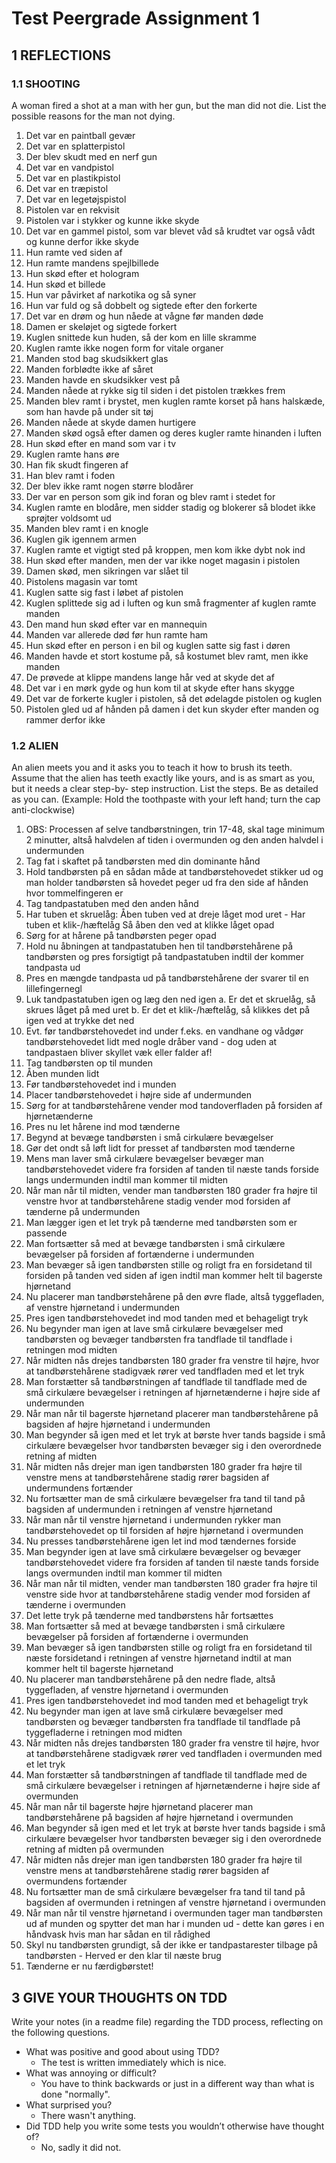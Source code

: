 # Test Peergrade Assignment 1

## 1 REFLECTIONS

### 1.1 SHOOTING

A woman fired a shot at a man with her gun, but the man did not die. List the possible reasons for the man not dying.

1.  Det var en paintball gevær
2.  Det var en splatterpistol
3.  Der blev skudt med en nerf gun
4.  Det var en vandpistol
5.  Det var en plastikpistol
6.  Det var en træpistol
7.  Det var en legetøjspistol
8.  Pistolen var en rekvisit
9.  Pistolen var i stykker og kunne ikke skyde
10.  Det var en gammel pistol, som var blevet våd så krudtet var også vådt og kunne derfor ikke skyde
11.  Hun ramte ved siden af
12.  Hun ramte mandens spejlbillede
13.  Hun skød efter et hologram
14.  Hun skød et billede
15.  Hun var påvirket af narkotika og så syner
16.  Hun var fuld og så dobbelt og sigtede efter den forkerte
17.  Det var en drøm og hun nåede at vågne før manden døde
18.  Damen er skeløjet og sigtede forkert
19.  Kuglen snittede kun huden, så der kom en lille skramme
20.  Kuglen ramte ikke nogen form for vitale organer
21.  Manden stod bag skudsikkert glas
22.  Manden forblødte ikke af såret
23.  Manden havde en skudsikker vest på
24.  Manden nåede at rykke sig til siden i det pistolen trækkes frem
25.  Manden blev ramt i brystet, men kuglen ramte korset på hans halskæde, som han havde på under sit tøj
26.  Manden nåede at skyde damen hurtigere
27.  Manden skød også efter damen og deres kugler ramte hinanden i luften
28.  Hun skød efter en mand som var i tv
29.  Kuglen ramte hans øre
30.  Han fik skudt fingeren af
31.  Han blev ramt i foden
32.  Der blev ikke ramt nogen større blodårer
33.  Der var en person som gik ind foran og blev ramt i stedet for
34.  Kuglen ramte en blodåre, men sidder stadig og blokerer så blodet ikke sprøjter voldsomt ud
35.  Manden blev ramt i en knogle
36.  Kuglen gik igennem armen
37.  Kuglen ramte et vigtigt sted på kroppen, men kom ikke dybt nok ind
38.  Hun skød efter manden, men der var ikke noget magasin i pistolen
39.  Damen skød, men sikringen var slået til
40.  Pistolens magasin var tomt
41.  Kuglen satte sig fast i løbet af pistolen
42.  Kuglen splittede sig ad i luften og kun små fragmenter af kuglen ramte manden
43.  Den mand hun skød efter var en mannequin
44.  Manden var allerede død før hun ramte ham
45.  Hun skød efter en person i en bil og kuglen satte sig fast i døren
46.  Manden havde et stort kostume på, så kostumet blev ramt, men ikke manden
47.  De prøvede at klippe mandens lange hår ved at skyde det af
48.  Det var i en mørk gyde og hun kom til at skyde efter hans skygge
49.  Det var de forkerte kugler i pistolen, så det ødelagde pistolen og kuglen
50.  Pistolen gled ud af hånden på damen i det kun skyder efter manden og rammer derfor ikke


### 1.2 ALIEN

An alien meets you and it asks you to teach it how to brush its teeth. Assume that the alien has teeth exactly like yours, and is as smart as you, but it needs a clear step-by- step instruction. List the steps. Be as detailed as you can. (Example: Hold the toothpaste with your left hand; turn the cap anti-clockwise)

1.  OBS: Processen af selve tandbørstningen, trin 17-48, skal tage minimum 2 minutter, altså halvdelen af tiden i overmunden og den anden halvdel i undermunden
2.  Tag fat i skaftet på tandbørsten med din dominante hånd
3.  Hold tandbørsten på en sådan måde at tandbørstehovedet stikker ud og man holder tandbørsten så hovedet peger ud fra den side af hånden hvor tommelfingeren er
4.  Tag tandpastatuben med den anden hånd
5.  Har tuben et skruelåg: Åben tuben ved at dreje låget mod uret - Har tuben et klik-/hæftelåg Så åben den ved at klikke låget opad
6.  Sørg for at hårene på tandbørsten peger opad
7.  Hold nu åbningen at tandpastatuben hen til tandbørstehårene på tandbørsten og pres forsigtigt på tandpastatuben indtil der kommer tandpasta ud
8.  Pres en mængde tandpasta ud på tandbørstehårene der svarer til en lillefingernegl
9.  Luk tandpastatuben igen og læg den ned igen
	a.  Er det et skruelåg, så skrues låget på med uret
	b.  Er det et klik-/hæftelåg, så klikkes det på igen ved at trykke det ned
10.  Evt. før tandbørstehovedet ind under f.eks. en vandhane og vådgør tandbørstehovedet lidt med nogle dråber vand - dog uden at tandpastaen bliver skyllet væk eller falder af!
11.  Tag tandbørsten op til munden
12.  Åben munden lidt
13.  Før tandbørstehovedet ind i munden
14.  Placer tandbørstehovedet i højre side af undermunden
15.  Sørg for at tandbørstehårene vender mod tandoverfladen på forsiden af hjørnetænderne
16.  Pres nu let hårene ind mod tænderne
17.  Begynd at bevæge tandbørsten i små cirkulære bevægelser
18.  Gør det ondt så løft lidt for presset af tandbørsten mod tænderne
19.  Mens man laver små cirkulære bevægelser bevæger man tandbørstehovedet videre fra forsiden af tanden til næste tands forside langs undermunden indtil man kommer til midten
20.  Når man når til midten, vender man tandbørsten 180 grader fra højre til venstre hvor at tandbørstehårene stadig vender mod forsiden af tænderne på undermunden
21.  Man lægger igen et let tryk på tænderne med tandbørsten som er passende
22.  Man fortsætter så med at bevæge tandbørsten i små cirkulære bevægelser på forsiden af fortænderne i undermunden
23.  Man bevæger så igen tandbørsten stille og roligt fra en forsidetand til forsiden på tanden ved siden af igen indtil man kommer helt til bagerste hjørnetand
24.  Nu placerer man tandbørstehårene på den øvre flade, altså tyggefladen, af venstre hjørnetand i undermunden
25.  Pres igen tandbørstehovedet ind mod tanden med et behageligt tryk
26.  Nu begynder man igen at lave små cirkulære bevægelser med tandbørsten og bevæger tandbørsten fra tandflade til tandflade i retningen mod midten
27.  Når midten nås drejes tandbørsten 180 grader fra venstre til højre, hvor at tandbørstehårene stadigvæk rører ved tandfladen med et let tryk
28.  Man forstætter så tandbørstningen af tandflade til tandflade med de små cirkulære bevægelser i retningen af hjørnetænderne i højre side af undermunden
29.  Når man når til bagerste hjørnetand placerer man tandbørstehårene på bagsiden af højre hjørnetand i undermunden
30.  Man begynder så igen med et let tryk at børste hver tands bagside i små cirkulære bevægelser hvor tandbørsten bevæger sig i den overordnede retning af midten
31.  Når midten nås drejer man igen tandbørsten 180 grader fra højre til venstre mens at tandbørstehårene stadig rører bagsiden af undermundens fortænder
32.  Nu fortsætter man de små cirkulære bevægelser fra tand til tand på bagsiden af undermunden i retningen af venstre hjørnetand
33.  Når man når til venstre hjørnetand i undermunden rykker man tandbørstehovedet op til forsiden af højre hjørnetand i overmunden
34.  Nu presses tandbørstehårene igen let ind mod tændernes forside
35.  Man begynder igen at lave små cirkulære bevægelser og bevæger tandbørstehovedet videre fra forsiden af tanden til næste tands forside langs overmunden indtil man kommer til midten
36.  Når man når til midten, vender man tandbørsten 180 grader fra højre til venstre side hvor at tandbørstehårene stadig vender mod forsiden af tænderne i overmunden
37.  Det lette tryk på tænderne med tandbørstens hår fortsættes
38.  Man fortsætter så med at bevæge tandbørsten i små cirkulære bevægelser på forsiden af fortænderne i overmunden
39.  Man bevæger så igen tandbørsten stille og roligt fra en forsidetand til næste forsidetand i retningen af venstre hjørnetand indtil at man kommer helt til bagerste hjørnetand
40.  Nu placerer man tandbørstehårene på den nedre flade, altså tyggefladen, af venstre hjørnetand i overmunden
41.  Pres igen tandbørstehovedet ind mod tanden med et behageligt tryk
42.  Nu begynder man igen at lave små cirkulære bevægelser med tandbørsten og bevæger tandbørsten fra tandflade til tandflade på tyggefladerne i retningen mod midten
43.  Når midten nås drejes tandbørsten 180 grader fra venstre til højre, hvor at tandbørstehårene stadigvæk rører ved tandfladen i overmunden med et let tryk
44.  Man forstætter så tandbørstningen af tandflade til tandflade med de små cirkulære bevægelser i retningen af hjørnetænderne i højre side af overmunden
45.  Når man når til bagerste højre hjørnetand placerer man tandbørstehårene på bagsiden af højre hjørnetand i overmunden
46.  Man begynder så igen med et let tryk at børste hver tands bagside i små cirkulære bevægelser hvor tandbørsten bevæger sig i den overordnede retning af midten på overmunden
47.  Når midten nås drejer man igen tandbørsten 180 grader fra højre til venstre mens at tandbørstehårene stadig rører bagsiden af overmundens fortænder
48.  Nu fortsætter man de små cirkulære bevægelser fra tand til tand på bagsiden af overmunden i retningen af venstre hjørnetand i overmunden
49.  Når man når til venstre hjørnetand i overmunden tager man tandbørsten ud af munden og spytter det man har i munden ud - dette kan gøres i en håndvask hvis man har sådan en til rådighed
50.  Skyl nu tandbørsten grundigt, så der ikke er tandpastarester tilbage på tandbørsten - Herved er den klar til næste brug
51.  Tænderne er nu færdigbørstet!



## 3 GIVE YOUR THOUGHTS ON TDD

Write your notes (in a readme file) regarding the TDD process, reflecting on the following questions.
-   What was positive and good about using TDD?
	- The test is written immediately which is nice.
-   What was annoying or difficult?
	- You have to think backwards or just in a different way than what is done "normally".
-   What surprised you?
	- There wasn't anything.
-   Did TDD help you write some tests you wouldn’t otherwise have thought of?
	- No, sadly it did not.
